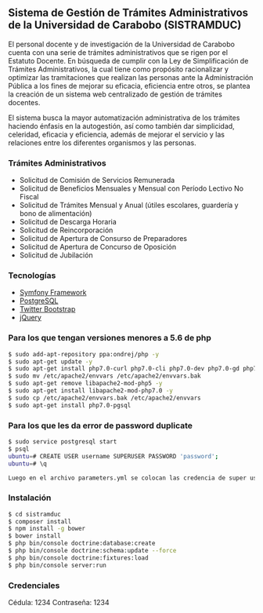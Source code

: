 ## Sistema de Gestión de Trámites Administrativos de la Universidad de Carabobo (SISTRAMDUC)

El personal docente y de investigación de la Universidad de Carabobo cuenta con una serie de trámites administrativos que se rigen por el Estatuto Docente. En búsqueda de cumplir con la Ley de Simplificación de Trámites Administrativos, la cual tiene como propósito racionalizar y optimizar las tramitaciones que realizan las personas ante la Administración Pública a los fines de mejorar su eficacia, eficiencia entre otros, se plantea la creación de un sistema web centralizado de gestión de trámites docentes.

El sistema busca la mayor automatización administrativa de los trámites haciendo énfasis en la autogestión, así como también dar simplicidad, celeridad, eficacia y eficiencia, además de mejorar el servicio y las relaciones entre los diferentes organismos y las personas.

### Trámites Administrativos
 - Solicitud de Comisión de Servicios Remunerada
 - Solicitud de Beneficios Mensuales y Mensual con Período Lectivo No Fiscal
 - Solicitud de Trámites Mensual y Anual (útiles escolares, guardería y bono de alimentación)
 - Solicitud de Descarga Horaria
 - Solicitud de Reincorporación
 - Solicitud de Apertura de Consurso de Preparadores
 - Solicitud de Apertura de Concurso de Oposición
 - Solicitud de Jubilación

### Tecnologías
 - [Symfony Framework](https://symfony.com/)
 - [PostgreSQL](https://www.postgresql.org/)
 - [Twitter Bootstrap](http://twitter.github.com/bootstrap/)
 - [jQuery](http://jquery.com)

### Para los que tengan versiones menores a 5.6 de php
```bash
$ sudo add-apt-repository ppa:ondrej/php -y
$ sudo apt-get update -y
$ sudo apt-get install php7.0-curl php7.0-cli php7.0-dev php7.0-gd php7.0-intl php7.0-mcrypt php7.0-json php7.0-mysql php7.0-opcache   php7.0-bcmath php7.0-mbstring php7.0-soap php7.0-xml php7.0-zip -y
$ sudo mv /etc/apache2/envvars /etc/apache2/envvars.bak
$ sudo apt-get remove libapache2-mod-php5 -y
$ sudo apt-get install libapache2-mod-php7.0 -y
$ sudo cp /etc/apache2/envvars.bak /etc/apache2/envvars
$ sudo apt-get install php7.0-pgsql
```
### Para los que les da error de password duplicate
```bash
$ sudo service postgresql start
$ psql
ubuntu=# CREATE USER username SUPERUSER PASSWORD 'password';
ubuntu=# \q

Luego en el archivo parameters.yml se colocan las credencia de super usuario y listo.
```

### Instalación

```bash
$ cd sistramduc
$ composer install
$ npm install -g bower
$ bower install
$ php bin/console doctrine:database:create
$ php bin/console doctrine:schema:update --force
$ php bin/console doctrine:fixtures:load
$ php bin/console server:run
```

### Credenciales
Cédula: 1234
Contraseña: 1234
